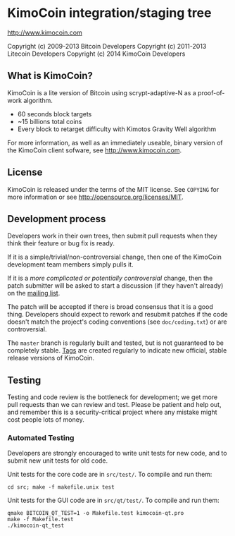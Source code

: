 KimoCoin integration/staging tree
================================

http://www.kimocoin.com

Copyright (c) 2009-2013 Bitcoin Developers
Copyright (c) 2011-2013 Litecoin Developers
Copyright (c) 2014 KimoCoin Developers

What is KimoCoin?
----------------

KimoCoin is a lite version of Bitcoin using scrypt-adaptive-N as a proof-of-work algorithm.
 - 60 seconds block targets
 - ~15 billions total coins
 - Every block to retarget difficulty with Kimotos Gravity Well algorithm

For more information, as well as an immediately useable, binary version of
the KimoCoin client sofware, see http://www.kimocoin.com.

License
-------

KimoCoin is released under the terms of the MIT license. See `COPYING` for more
information or see http://opensource.org/licenses/MIT.

Development process
-------------------

Developers work in their own trees, then submit pull requests when they think
their feature or bug fix is ready.

If it is a simple/trivial/non-controversial change, then one of the KimoCoin
development team members simply pulls it.

If it is a *more complicated or potentially controversial* change, then the patch
submitter will be asked to start a discussion (if they haven't already) on the
[mailing list](http://sourceforge.net/mailarchive/forum.php?forum_name=bitcoin-development).

The patch will be accepted if there is broad consensus that it is a good thing.
Developers should expect to rework and resubmit patches if the code doesn't
match the project's coding conventions (see `doc/coding.txt`) or are
controversial.

The `master` branch is regularly built and tested, but is not guaranteed to be
completely stable. [Tags](https://github.com/bitcoin/bitcoin/tags) are created
regularly to indicate new official, stable release versions of KimoCoin.

Testing
-------

Testing and code review is the bottleneck for development; we get more pull
requests than we can review and test. Please be patient and help out, and
remember this is a security-critical project where any mistake might cost people
lots of money.

### Automated Testing

Developers are strongly encouraged to write unit tests for new code, and to
submit new unit tests for old code.

Unit tests for the core code are in `src/test/`. To compile and run them:

    cd src; make -f makefile.unix test

Unit tests for the GUI code are in `src/qt/test/`. To compile and run them:

    qmake BITCOIN_QT_TEST=1 -o Makefile.test kimocoin-qt.pro
    make -f Makefile.test
    ./kimocoin-qt_test

